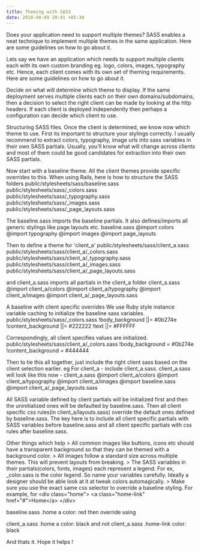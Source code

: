 ```yaml
---
title: Theming with SASS
date: 2010-08-09 20:41 +05:30
---
```

Does your application need to support multiple themes? SASS enables a neat technique to implement multiple themes in the same application. Here are some guidelines on how to go about it.

Lets say we have an application which needs to support multiple clients each with its own custom branding eg. logo, colors, images, typography etc. Hence, each client comes with its own set of theming requirements. Here are some guidelines on how to go about it.

Decide on what will determine which theme to display. 
If the same deployment serves multiple clients each on their own domains/subdomains, then a decision to select the right client can be made by looking at the http headers. If each client is deployed independently then perhaps a configuration can decide which client to use.

Structuring SASS files.
Once the client is determined, we know now which theme to use. First its important to structure your stylings correctly. I usually recommend to extract colors, typography, image urls into sass variables in their own SASS partials. Usually, you'll know what will change across clients and most of them could be good candidates for extraction into their own SASS partials.

Now start with a baseline theme. All the client themes provide specific overrides to this. When using Rails, here is how to structure the SASS folders
public/stylesheets/sass/baseline.sass
public/stylesheets/sass/_colors.sass
public/stylesheets/sass/_typography.sass
public/stylesheets/sass/_images.sass
public/stylesheets/sass/_page_layouts.sass

The baseline.sass imports the baseline partials. It also defines/imports all generic stylings like page layouts etc.
baseline.sass
@import colors
@import typography
@import images
@import page_layouts

Then to define a theme for 'client_a'
public/stylesheets/sass/client_a.sass
public/stylesheets/sass/client_a/_colors.sass
public/stylesheets/sass/client_a/_typography.sass
public/stylesheets/sass/client_a/_images.sass
public/stylesheets/sass/client_a/_page_layouts.sass

and client_a.sass imports all partials in the client_a folder
client_a.sass
@import client_a/colors
@import client_a/typography
@import client_a/images
@import client_a/_page_layouts.sass

A baseline with client specific overrides
We use Ruby style instance variable caching to initialize the baseline sass variables.
public/stylesheets/sass/_colors.sass
!body_background ||= #0b274e
!content_background ||= #222222
!text ||= #FFFFFF

Correspondingly, all client specifies values are initialized.
public/stylesheets/sass/client_a/_colors.sass
!body_background = #0b274e
!content_background = #444444

Then to tie this all together, just include the right client sass based on the client selection earlier. eg For client_a - include client_a.sass. client_a.sass will look like this now -
client_a.sass
@import client_a/colors
@import client_a/typography
@import client_a/images
@import baseline.sass
@import client_a/_page_layouts.sass

All SASS variable defined by client partials will be initialized first and then the uninitialized ones will be defaulted by baseline.sass. Then all client specific css rules(in client_a/layouts.sass) override the default ones defined by baseline.sass. The key here is to include all client specific partials with SASS variables before baseline.sass and all client specific partials with css rules after baseline.sass.

Other things which help
&gt; All common images like buttons, icons etc should have a transparent background so that they can be themed with a background color.
&gt; All images follow a standard size across multiple themes. This will prevent layouts from breaking.
&gt; The SASS variables in their partials(colors, fonts, images) each represent a legend. For ex, _color.sass is the color legend. So name your variables carefully. Ideally a designer should be able look at it at tweak colors automagically.
&gt; Make sure you use the exact same css selector to override a baseline styling. For example, for
&lt;div class="home"&gt;
&lt;a class="home-link" href="#"&gt;Home&lt;/a&gt;
&lt;/div&gt;

baseline.sass
.home a
color: red
then override using

client_a.sass
.home a
color: black
and not
client_a.sass
.home-link
color: black


And thats it. Hope it helps !
